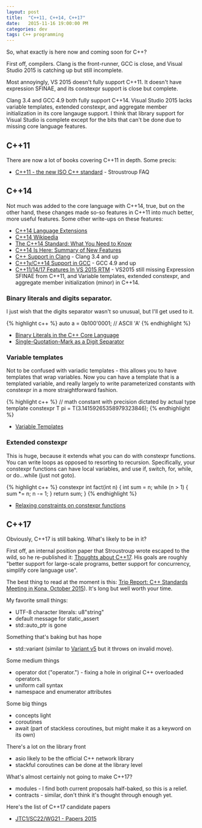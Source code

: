 ```yaml
---
layout: post
title:  "C++11, C++14, C++17"
date:   2015-11-16 19:00:00 PM
categories: dev
tags: C++ programming
---
```

So, what exactly is here now and coming soon for C++?

First off, compilers. Clang is the front-runner, GCC is close, and Visual Studio 2015 is catching up but still incomplete.

Most annoyingly, VS 2015 doesn't fully support C++11. It doesn't have expression SFINAE, and its constexpr support is close but complete.

Clang 3.4 and GCC 4.9 both fully support C++14. Visual Studio 2015 lacks variable templates, extended constexpr, and aggregate member initialization in its core langauge support. I think that library support for Visual Studio is complete except for the bits that can't be done due to missing core language features.

## C++11

There are now a lot of books covering C++11 in depth. Some precis:

* [C++11 - the new ISO C++ standard](http://www.stroustrup.com/C++11FAQ.html) - Stroustroup FAQ

## C++14

Not much was added to the core language with C++14, true, but on the other hand, these changes made so-so features in C++11 into much better, more useful features. Some other write-ups on these features:

* [C++14 Language Extensions](https://isocpp.org/wiki/faq/cpp14-language)
* [C++14 Wikipedia](https://en.wikipedia.org/wiki/C%2B%2B14)
* [The C++14 Standard: What You Need to Know](http://www.drdobbs.com/cpp/the-c14-standard-what-you-need-to-know/240169034)
* [C++14 Is Here: Summary of New Features](http://www.infoq.com/news/2014/08/cpp14-here-features)
* [C++ Support in Clang](http://clang.llvm.org/cxx_status.html) - Clang 3.4 and up
* [C++1y/C++14 Support in GCC](https://gcc.gnu.org/projects/cxx1y.html) - GCC 4.9 and up
* [C++11/14/17 Features In VS 2015 RTM](http://blogs.msdn.com/b/vcblog/archive/2015/06/19/c-11-14-17-features-in-vs-2015-rtm.aspx) - VS2015 still missing Expression SFINAE from C++11, and Variable templates, extended constexpr, and aggregate member initialization (minor) in C++14.

### Binary literals and digits separator.

I just wish that the digits separator wasn't so unusual, but I'll get used to it.

{% highlight c++ %}
auto a = 0b100'0001;  // ASCII 'A'
{% endhighlight %}

* [Binary Literals in the C++ Core Language](http://www.open-std.org/jtc1/sc22/wg21/docs/papers/2012/n3472.pdf)
* [Single-Quotation-Mark as a Digit Separator](http://www.open-std.org/jtc1/sc22/wg21/docs/papers/2013/n3781.pdf)

### Variable templates

Not to be confused with variadic templates - this allows you to have templates that wrap variables. Now you can have a template that is a templated variable, and really largely to write parameterized constants with constexpr in a more straightforward fashion.

{% highlight c++ %}
// math constant with precision dictated by actual type
template<typename T> constexpr T pi = T(3.14159265358979323846);
{% endhighlight %}

* [Variable Templates](http://www.open-std.org/jtc1/sc22/wg21/docs/papers/2013/n3651.pdf)

### Extended constexpr

This is huge, because it extends what you can do with constexpr functions. You can write loops as opposed to resorting to recursion. Specifically, your constexpr functions can have local variables, and use if, switch, for, while, or do...while (just not goto).

{% highlight c++ %}
constexpr int fact(int n)
{
    int sum = n;
    while (n > 1)
    {
    	sum *= n;
    	n -= 1;
    }
    return sum;
}
{% endhighlight %}

* [Relaxing constraints on constexpr functions](http://www.open-std.org/jtc1/sc22/wg21/docs/papers/2013/n3652.html)

## C++17

Obviously, C++17 is still baking. What's likely to be in it?

First off, an internal position paper that Stroustroup wrote escaped to the wild, so he re-published it: [Thoughts about C++17](https://isocpp.org/files/papers/D4492.pdf). His goals are roughly "better support for large-scale programs, better support for concurrency, simplify core language use".

The best thing to read at the moment is this: [Trip Report: C++ Standards Meeting in Kona, October 2015](https://botondballo.wordpress.com/2015/11/09/trip-report-c-standards-meeting-in-kona-october-2015/)). It's long but well worth your time.

My favorite small things:

* UTF-8 character literals: u8"string"
* default message for static_assert
* std::auto_ptr is gone

Something that's baking but has hope

* std::variant<T> (similar to [Variant v5](http://www.open-std.org/jtc1/sc22/wg21/docs/papers/2015/p0088r0.pdf) but it throws on invalid move).

Some medium things

* operator dot ("operator.") - fixing a hole in original C++ overloaded operators.
* uniform call syntax
* namespace and enumerator attributes

Some big things

* concepts light
* coroutines
* await (part of stackless coroutines, but might make it as a keyword on its own)

There's a lot on the library front

* asio likely to be the official C++ network library
* stackful coroutines can be done at the library level

What's almost certainly not going to make C++17?

* modules - I find both current proposals half-baked, so this is a relief.
* contracts - similar, don't think it's thought through enough yet.

Here's the list of C++17 candidate papers

* [JTC1/SC22/WG21 - Papers 2015 ](http://www.open-std.org/jtc1/sc22/wg21/docs/papers/2015/)

